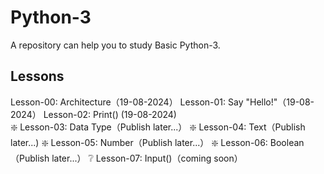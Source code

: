 # Python-3
A repository can help you to study Basic Python-3.
## Lessons
Lesson-00: Architecture（19-08-2024）
Lesson-01: Say "Hello!"（19-08-2024）
Lesson-02: Print() (19-08-2024)         
❇️ Lesson-03: Data Type（Publish later...）
❇️ Lesson-04: Text（Publish later...)
❇️ Lesson-05: Number（Publish later...）
❇️ Lesson-06: Boolean（Publish later...）
❔️ Lesson-07: Input()（coming soon）
